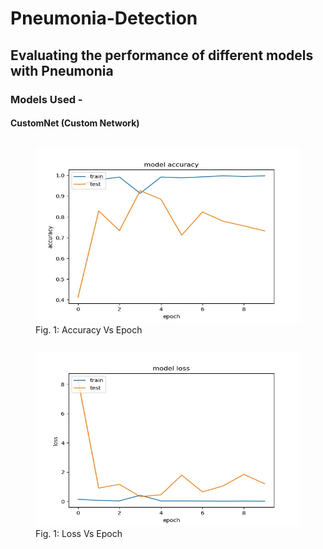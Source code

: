 # Pneumonia-Detection
## Evaluating the performance of different models with Pneumonia
### Models Used -
#### CustomNet (Custom Network)
<div class="row">
 <div class="column">
   <figure>
    <img width="440" height="278" src="https://github.com/yohan9655/Pneumonia-Detection/blob/master/graphs/InceptionAccVsEpoch.jpeg">
    <figcaption>Fig. 1: Accuracy Vs Epoch</figcaption>
  </figure>
 </div>
  <div class="column">
   <figure>
    <img width="440" height="278" src="https://github.com/yohan9655/Pneumonia-Detection/blob/master/graphs/InceptionLossVsEpoch.jpeg">
    <figcaption>Fig. 1: Loss Vs Epoch</figcaption>
   </figure>
 </div>
</div>
